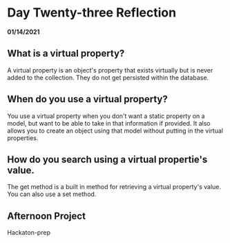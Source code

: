 # Day Twenty-three Reflection
__01/14/2021__

## What is a virtual property?

A virtual property is an object's property that exists virtually but is never added to the collection. They do not get persisted within the database.
## When do you use a virtual property?

You use a virtual property when you don't want a static property on a model, but want to be able to take in that information if provided. It also allows you to create an object using that model without putting in the virtual properties.

## How do you search using a virtual propertie's value.

The get method is a built in method for retrieving a virtual property's value. You can also use a set method.

## Afternoon Project

Hackaton-prep